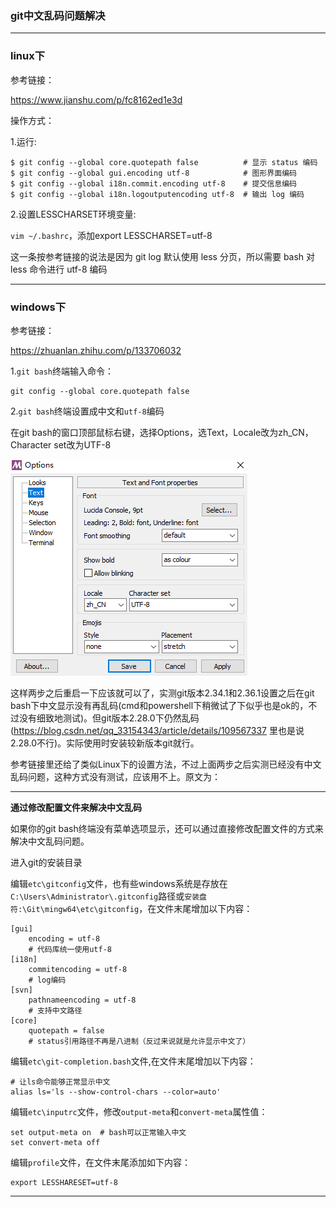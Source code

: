 ### git中文乱码问题解决

---

### linux下

参考链接：

https://www.jianshu.com/p/fc8162ed1e3d

操作方式：

1.运行:

```
$ git config --global core.quotepath false          # 显示 status 编码
$ git config --global gui.encoding utf-8            # 图形界面编码
$ git config --global i18n.commit.encoding utf-8    # 提交信息编码
$ git config --global i18n.logoutputencoding utf-8  # 输出 log 编码
```

2.设置LESSCHARSET环境变量:

`vim ~/.bashrc`，添加export LESSCHARSET=utf-8

这一条按参考链接的说法是因为 git log 默认使用 less 分页，所以需要 bash 对 less 命令进行 utf-8 编码

---

### windows下

参考链接：

https://zhuanlan.zhihu.com/p/133706032

1.`git bash`终端输入命令：

```text
git config --global core.quotepath false
```

2.`git bash`终端设置成中文和`utf-8`编码

在git bash的窗口顶部鼠标右键，选择Options，选Text，Locale改为zh_CN，Character set改为UTF-8

![](img/git-bash-setting.PNG)

这样两步之后重启一下应该就可以了，实测git版本2.34.1和2.36.1设置之后在git bash下中文显示没有再乱码(cmd和powershell下稍微试了下似乎也是ok的，不过没有细致地测试)。但git版本2.28.0下仍然乱码(https://blog.csdn.net/qq_33154343/article/details/109567337 里也是说2.28.0不行)。实际使用时安装较新版本git就行。

参考链接里还给了类似Linux下的设置方法，不过上面两步之后实测已经没有中文乱码问题，这种方式没有测试，应该用不上。原文为：

---

**通过修改配置文件来解决中文乱码**

如果你的git bash终端没有菜单选项显示，还可以通过直接修改配置文件的方式来解决中文乱码问题。

进入git的安装目录

编辑`etc\gitconfig`文件，也有些windows系统是存放在`C:\Users\Administrator\.gitconfig`路径或`安装盘符:\Git\mingw64\etc\gitconfig`，在文件末尾增加以下内容：

```text
[gui]
    encoding = utf-8
    # 代码库统一使用utf-8
[i18n]
    commitencoding = utf-8
    # log编码
[svn]
    pathnameencoding = utf-8
    # 支持中文路径
[core]
    quotepath = false
    # status引用路径不再是八进制（反过来说就是允许显示中文了）
```

编辑`etc\git-completion.bash`文件,在文件末尾增加以下内容：

```text
# 让ls命令能够正常显示中文
alias ls='ls --show-control-chars --color=auto'
```

编辑`etc\inputrc`文件，修改`output-meta`和`convert-meta`属性值：

```text
set output-meta on  # bash可以正常输入中文
set convert-meta off
```

编辑`profile`文件，在文件末尾添加如下内容：

```text
export LESSHARESET=utf-8
```

---
